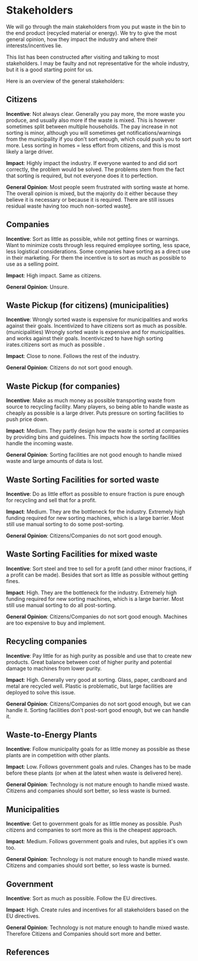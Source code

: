 # Stakeholders

We will go through the main stakeholders from you put waste in the bin to the end product (recycled material or energy). We try to give the most general opinion, how they impact the industry and where their interests/incentives lie.

This list has been constructed after visiting and talking to most stakeholders. I may be faulty and not representative for the whole industry, but it is a good starting point for us.

Here is an overview of the general stakeholders:

## Citizens

**Incentive**: Not always clear. Generally you pay more, the more waste you produce, and usually also more if the waste is mixed. This is however sometimes split between multiple households. The pay increase in not sorting is minor, although you will sometimes get notifications/warnings from the municipality if you don't sort enough, which could push you to sort more. Less sorting in homes = less effort from citizens, and this is most likely a large driver.

**Impact**: Highly impact the industry. If everyone wanted to and did sort correctly, the problem would be solved. The problems stem from the fact that sorting is required, but not everyone does it to perfection.

**General Opinion**: Most people seem frustrated with sorting waste at home. The overall opinion is mixed, but the majority do it either because they believe it is necessary or because it is required. There are still issues residual waste having too much non-sorted waste[1].

## Companies

**Incentive**: Sort as little as possible, while not getting fines or warnings. Want to minimize costs through less required employee sorting, less space, less logistical considerations. Some companies have sorting as a direct use in their marketing. For them the incentive is to sort as much as possible to use as a selling point.

**Impact**: High impact. Same as citizens.

**General Opinion**: Unsure.

## Waste Pickup (for citizens) (municipalities)

**Incentive**: Wrongly sorted waste is expensive for municipalities and works against their goals. Incentivized to have citizens sort as much as possible. (municipalities) Wrongly sorted waste is expensive and for municipalities. and works against their goals. Incentiviczed to have high sorting irates.citizens sort as much as possible .

**Impact**: Close to none. Follows the rest of the industry.

**General Opinion**: Citizens do not sort good enough.

## Waste Pickup (for companies)

**Incentive**: Make as much money as possible transporting waste from source to recycling facility. Many players, so being able to handle waste as cheaply as possible is a large driver. Puts pressure on sorting facilities to push price down.

**Impact**: Medium. They partly design how the waste is sorted at companies by providing bins and guidelines. This impacts how the sorting facilities handle the incoming waste.

**General Opinion**: Sorting facilities are not good enough to handle mixed waste and large amounts of data is lost.

## Waste Sorting Facilities for sorted waste

**Incentive**: Do as little effort as possible to ensure fraction is pure enough for recycling and sell that for a profit.

**Impact**: Medium. They are the bottleneck for the industry. Extremely high funding required for new sorting machines, which is a large barrier. Most still use manual sorting to do some post-sorting.

**General Opinion**: Citizens/Companies do not sort good enough.

## Waste Sorting Facilities for mixed waste

**Incentive**: Sort steel and tree to sell for a profit (and other minor fractions, if a profit can be made). Besides that sort as little as possible without getting fines.

**Impact**: High. They are the bottleneck for the industry. Extremely high funding required for new sorting machines, which is a large barrier. Most still use manual sorting to do all post-sorting.

**General Opinion**: Citizens/Companies do not sort good enough. Machines are too expensive to buy and implement.

## Recycling companies

**Incentive**: Pay little for as high purity as possible and use that to create new products. Great balance between cost of higher purity and potential damage to machines from lower purity.

**Impact**: High. Generally very good at sorting. Glass, paper, cardboard and metal are recycled well. Plastic is problematic, but large facilities are deployed to solve this issue.

**General Opinion**: Citizens/Companies do not sort good enough, but we can handle it. Sorting facilities don't post-sort good enough, but we can handle it.

## Waste-to-Energy Plants

**Incentive**: Follow municipality goals for as little money as possible as these plants are in competition with other plants. 

**Impact**: Low. Follows government goals and rules. Changes has to be made before these plants (or when at the latest when waste is delivered here).

**General Opinion**: Technology is not mature enough to handle mixed waste. Citizens and companies should sort better, so less waste is burned.

## Municipalities

**Incentive**: Get to government goals for as little money as possible. Push citizens and companies to sort more as this is the cheapest approach.

**Impact**: Medium. Follows government goals and rules, but applies it's own too.

**General Opinion**: Technology is not mature enough to handle mixed waste. Citizens and companies should sort better, so less waste is burned.

## Government

**Incentive**: Sort as much as possible. Follow the EU directives.

**Impact**: High. Create rules and incentives for all stakeholders based on the EU directives.

**General Opinion**: Technology is not mature enough to handle mixed waste. Therefore Citizens and Companies should sort more and better.

## References

[1]: https://www2.mst.dk/Udgiv/publikationer/2022/01/978-87-7038-383-7.pdf